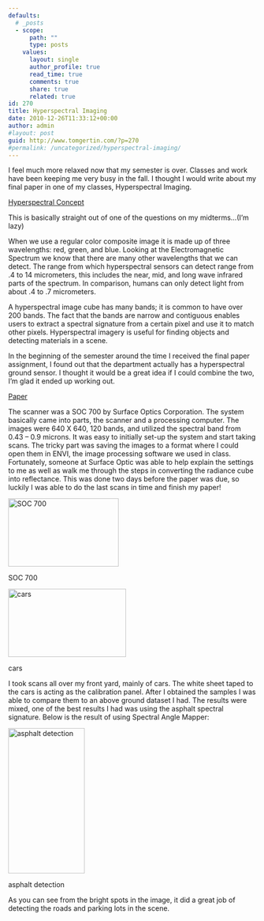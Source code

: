 ```yaml
---
defaults:
  # _posts
  - scope:
      path: ""
      type: posts
    values:
      layout: single
      author_profile: true
      read_time: true
      comments: true
      share: true
      related: true
id: 270
title: Hyperspectral Imaging
date: 2010-12-26T11:33:12+00:00
author: admin
#layout: post
guid: http://www.tomgertin.com/?p=270
#permalink: /uncategorized/hyperspectral-imaging/
---
```

I feel much more relaxed now that my semester is over. Classes and work have been keeping me very busy in the fall. I thought I would write about my final paper in one of my classes, Hyperspectral Imaging.

<span style="text-decoration: underline;">Hyperspectral Concept</span>

This is basically straight out of one of the questions on my midterms…(I’m lazy)

When we use a regular color composite image it is made up of three wavelengths: red, green, and blue. Looking at the Electromagnetic Spectrum we know that there are many other wavelengths that we can detect. The range from which hyperspectral sensors can detect range from .4 to 14 micrometers, this includes the near, mid, and long wave infrared parts of the spectrum. In comparison, humans can only detect light from about .4 to .7 micrometers.

A hyperspectral image cube has many bands; it is common to have over 200 bands. The fact that the bands are narrow and contiguous enables users to extract a spectral signature from a certain pixel and use it to match other pixels. Hyperspectral imagery is useful for finding objects and detecting materials in a scene.

In the beginning of the semester around the time I received the final paper assignment, I found out that the department actually has a hyperspectral ground sensor. I thought it would be a great idea if I could combine the two, I’m glad it ended up working out.

<span style="text-decoration: underline;">Paper</span>

The scanner was a SOC 700 by Surface Optics Corporation. The system basically came into parts, the scanner and a processing computer. The images were 640 X 640, 120 bands, and utilized the spectral band from 0.43 – 0.9 microns. It was easy to initially set-up the system and start taking scans. The tricky part was saving the images to a format where I could open them in ENVI, the image processing software we used in class. Fortunately, someone at Surface Optic was able to help explain the settings to me as well as walk me through the steps in converting the radiance cube into reflectance. This was done two days before the paper was due, so luckily I was able to do the last scans in time and finish my paper!

<div id="attachment_271" style="width: 234px" class="wp-caption alignnone">
  <a href="{{ site.baseurl }}/img/2010/12/system.png"><img class="size-full wp-image-271" title="SOC 700" src="{{ site.baseurl }}/img/2010/12/system.png" alt="SOC 700" width="224" height="138" /></a>
  
  <p class="wp-caption-text">
    SOC 700
  </p>
</div>

<div id="attachment_272" style="width: 249px" class="wp-caption alignnone">
  <a href="{{ site.baseurl }}/img/2010/12/cars.png"><img class="size-full wp-image-272" title="cars" src="{{ site.baseurl }}/img/2010/12/cars.png" alt="cars" width="239" height="138" /></a>
  
  <p class="wp-caption-text">
    cars
  </p>
</div>

I took scans all over my front yard, mainly of cars. The white sheet taped to the cars is acting as the calibration panel. After I obtained the samples I was able to compare them to an above ground dataset I had. The results were mixed, one of the best results I had was using the asphalt spectral signature. Below is the result of using Spectral Angle Mapper:

<div id="attachment_273" style="width: 165px" class="wp-caption alignnone">
  <a href="{{ site.baseurl }}/img/2010/12/asphalt.png"><img class="size-full wp-image-273" title="asphalt detection" src="{{ site.baseurl }}/img/2010/12/asphalt.png" alt="asphalt detection" width="155" height="294" /></a>
  
  <p class="wp-caption-text">
    asphalt detection
  </p>
</div>

As you can see from the bright spots in the image, it did a great job of detecting the roads and parking lots in the scene.
